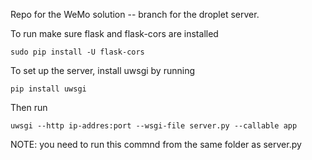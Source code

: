 Repo for the WeMo solution -- branch for the droplet server.

To run make sure flask and flask-cors are installed

    sudo pip install -U flask-cors

To set up the server, install uwsgi by running

    pip install uwsgi
    
Then run

    uwsgi --http ip-addres:port --wsgi-file server.py --callable app
    
NOTE: you need to run this commnd from the same folder as server.py
